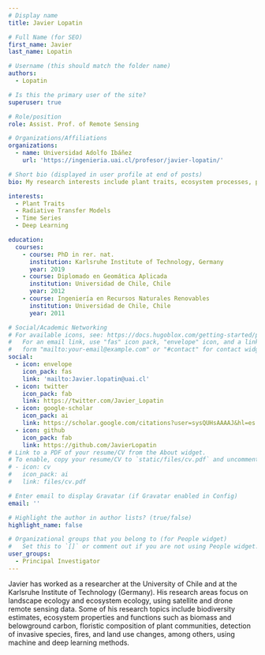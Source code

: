 ```yaml
---
# Display name
title: Javier Lopatin

# Full Name (for SEO)
first_name: Javier
last_name: Lopatin

# Username (this should match the folder name)
authors:
  - Lopatin

# Is this the primary user of the site?
superuser: true

# Role/position
role: Assist. Prof. of Remote Sensing

# Organizations/Affiliations
organizations:
  - name: Universidad Adolfo Ibáñez
    url: 'https://ingenieria.uai.cl/profesor/javier-lopatin/'

# Short bio (displayed in user profile at end of posts)
bio: My research interests include plant traits, ecosystem processes, phenology, and time series

interests:
  - Plant Traits
  - Radiative Transfer Models
  - Time Series
  - Deep Learning

education:
  courses:
    - course: PhD in rer. nat.
      institution: Karlsruhe Institute of Technology, Germany
      year: 2019
    - course: Diplomado en Geomática Aplicada
      institution: Universidad de Chile, Chile
      year: 2012
    - course: Ingeniería en Recursos Naturales Renovables
      institution: Universidad de Chile, Chile
      year: 2011

# Social/Academic Networking
# For available icons, see: https://docs.hugoblox.com/getting-started/page-builder/#icons
#   For an email link, use "fas" icon pack, "envelope" icon, and a link in the
#   form "mailto:your-email@example.com" or "#contact" for contact widget.
social:
  - icon: envelope
    icon_pack: fas
    link: 'mailto:Javier.lopatin@uai.cl'
  - icon: twitter
    icon_pack: fab
    link: https://twitter.com/Javier_Lopatin
  - icon: google-scholar
    icon_pack: ai
    link: https://scholar.google.com/citations?user=sysQUHsAAAAJ&hl=es
  - icon: github
    icon_pack: fab
    link: https://github.com/JavierLopatin
# Link to a PDF of your resume/CV from the About widget.
# To enable, copy your resume/CV to `static/files/cv.pdf` and uncomment the lines below.
# - icon: cv
#   icon_pack: ai
#   link: files/cv.pdf

# Enter email to display Gravatar (if Gravatar enabled in Config)
email: ''

# Highlight the author in author lists? (true/false)
highlight_name: false

# Organizational groups that you belong to (for People widget)
#   Set this to `[]` or comment out if you are not using People widget.
user_groups:
  - Principal Investigator
---
```


Javier has worked as a researcher at the University of Chile and at the Karlsruhe Institute of Technology (Germany). His research areas focus on landscape ecology and ecosystem ecology, using satellite and drone remote sensing data. Some of his research topics include biodiversity estimates, ecosystem properties and functions such as biomass and belowground carbon, floristic composition of plant communities, detection of invasive species, fires, and land use changes, among others, using machine and deep learning methods.
